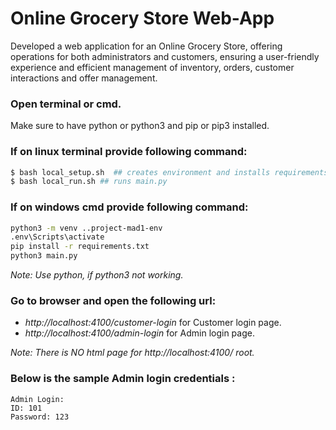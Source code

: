 # Online Grocery Store Web-App
Developed a web application for an Online Grocery Store, offering operations for both administrators and customers, ensuring a user-friendly experience and efficient management of inventory, orders, customer interactions and offer management.

### Open terminal or cmd.
Make sure to have python or python3 and pip or pip3 installed.

### If on linux terminal provide following command:
```bash
$ bash local_setup.sh  ## creates environment and installs requirements 
$ bash local_run.sh	## runs main.py
```

### If on windows cmd provide following command:
```bash
python3 -m venv ..project-mad1-env 
.env\Scripts\activate
pip install -r requirements.txt
python3 main.py
```

_Note: Use python, if python3 not working._

### Go to browser and open the following url:
- _http://localhost:4100/customer-login_ for Customer login page.
- _http://localhost:4100/admin-login_ for Admin login page.

_Note: There is NO html page for http://localhost:4100/ root._
### Below is the sample Admin login credentials :
```
Admin Login:
ID: 101
Password: 123
```
